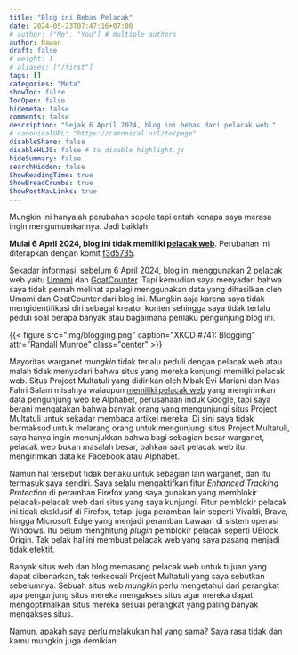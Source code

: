 ```yaml
---
title: "Blog ini Bebas Pelacak"
date: 2024-05-23T07:47:16+07:00
# author: ["Me", "You"] # multiple authors
author: Nawan
draft: false
# weight: 1
# aliases: ["/first"]
tags: []
categories: "Meta"
showToc: false
TocOpen: false
hidemeta: false
comments: false
description: "Sejak 6 April 2024, blog ini bebas dari pelacak web."
# canonicalURL: "https://canonical.url/to/page"
disableShare: false
disableHLJS: false # to disable highlight.js
hideSummary: false
searchHidden: false
ShowReadingTime: true
ShowBreadCrumbs: true
ShowPostNavLinks: true
---
```


Mungkin ini hanyalah perubahan sepele tapi entah kenapa saya merasa ingin mengumumkannya. Jadi baiklah:

**Mulai 6 April 2024, blog ini tidak memiliki [pelacak web](https://en.wikipedia.org/wiki/Web_tracking)**. Perubahan ini diterapkan dengan komit [f3d5735](https://github.com/nawan95/nawan/commit/f3d5735dea26cff74e0596787b8e48df1e18a076#diff-362d2bfcb2c94aa2f74d461e907aca6c7dc38211188173591a5bde2881571218).

Sekadar informasi, sebelum 6 April 2024, blog ini menggunakan 2 pelacak web yaitu [Umami](https://umami.is) dan [GoatCounter](https://www.goatcounter.com/). Tapi kemudian saya menyadari bahwa saya tidak pernah melihat apalagi menggunakan data yang dihasilkan oleh Umami dan GoatCounter dari blog ini. Mungkin saja karena saya tidak mengidentifikasi diri sebagai kreator konten sehingga saya tidak terlalu peduli soal berapa banyak atau bagaimana perilaku pengunjung blog ini.

{{< figure src="img/blogging.png" caption="XKCD #741: Blogging" attr="Randall Munroe" class="center" >}}

Mayoritas warganet *mungkin* tidak terlalu peduli dengan pelacak web atau malah tidak menyadari bahwa situs yang mereka kunjungi memiliki pelacak web. Situs Project Multatuli yang didirikan oleh Mbak Evi Mariani dan Mas Fahri Salam misalnya walaupun [memiliki pelacak web](https://themarkup.org/blacklight?url=projectmultatuli.org%2F&device=desktop&location=us&force=false) yang mengirimkan data pengunjung web ke Alphabet, perusahaan induk Google, tapi saya berani mengatakan bahwa banyak orang yang mengunjungi situs Project Multatuli untuk sekadar membaca artikel mereka. Di sini saya tidak bermaksud untuk melarang orang untuk mengunjungi situs Project Multatuli, saya hanya ingin menunjukkan bahwa bagi sebagian besar warganet, pelacak web bukan masalah besar, bahkan saat pelacak web itu mengirimkan data ke Facebook atau Alphabet.

Namun hal tersebut tidak berlaku untuk sebagian lain warganet, dan itu termasuk saya sendiri. Saya selalu mengaktifkan fitur *Enhanced Tracking Protection* di peramban Firefox yang saya gunakan yang memblokir pelacak-pelacak web dari situs yang saya kunjungi. Fitur pemblokir pelacak ini tidak eksklusif di Firefox, tetapi juga peramban lain seperti Vivaldi, Brave, hingga Microsoft Edge yang menjadi peramban bawaan di sistem operasi Windows. Itu belum menghitung *plugin* pemblokir pelacak seperti UBlock Origin. Tak pelak hal ini membuat pelacak web yang saya pasang menjadi tidak efektif.

Banyak situs web dan blog memasang pelacak web untuk tujuan yang dapat dibenarkan, tak terkecuali Project Multatuli yang saya sebutkan sebelumnya. Sebuah situs web *mungkin* perlu mengetahui dari perangkat apa pengunjung situs mereka mengakses situs agar mereka dapat mengoptimalkan situs mereka sesuai perangkat yang paling banyak mengakses situs.

Namun, apakah saya perlu melakukan hal yang sama? Saya rasa tidak dan kamu mungkin juga demikian.
